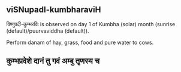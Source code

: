 ## viSNupadI-kumbharaviH

विष्णुपदी-कुम्भरविः is observed on day 1 of Kumbha (solar) month (sunrise (default)/puurvaviddha (default)).

Perform danam of hay, grass, food and pure water to cows.

कुम्भप्रवेशे दानं तु गवं अम्बु तृणस्य च
---
